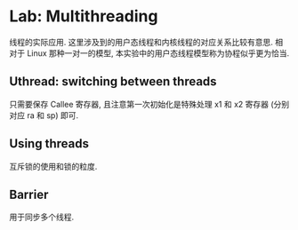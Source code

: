# Lab: Multithreading

线程的实际应用. 这里涉及到的用户态线程和内核线程的对应关系比较有意思. 相对于 Linux 那种一对一的模型, 本实验中的用户态线程模型称为协程似乎更为恰当.

## Uthread: switching between threads

只需要保存 Callee 寄存器, 且注意第一次初始化是特殊处理 x1 和 x2 寄存器 (分别对应 ra 和 sp) 即可.

## Using threads

互斥锁的使用和锁的粒度.

## Barrier

用于同步多个线程.